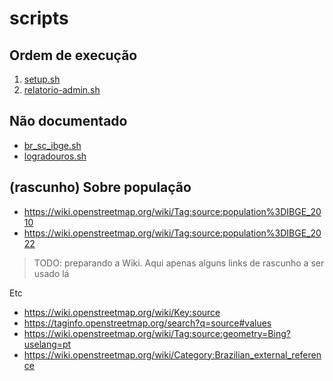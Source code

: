 # scripts

## Ordem de execução
1. [setup.sh](setup.sh)
2. [relatorio-admin.sh](scripts/relatorio-admin.sh)

## Não documentado

- [br_sc_ibge.sh](br_sc_ibge.sh)
- [logradouros.sh](logradouros.sh)

## (rascunho) Sobre população

- https://wiki.openstreetmap.org/wiki/Tag:source:population%3DIBGE_2010
- https://wiki.openstreetmap.org/wiki/Tag:source:population%3DIBGE_2022


> TODO: preparando a Wiki. Aqui apenas alguns links de rascunho a ser usado lá


Etc

- https://wiki.openstreetmap.org/wiki/Key:source
- https://taginfo.openstreetmap.org/search?q=source#values
- https://wiki.openstreetmap.org/wiki/Tag:source:geometry=Bing?uselang=pt
- https://wiki.openstreetmap.org/wiki/Category:Brazilian_external_reference